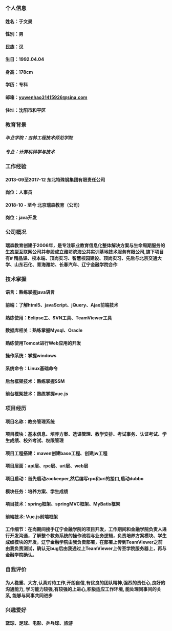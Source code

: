 ### 个人信息
#### 姓名：于文昊
#### 性别：男
#### 民族：汉
#### 生日：1992.04.04
#### 身高：178cm
#### 学历：专科
#### 邮箱：yuwenhao31415926@sina.com 
#### 住址：沈阳市和平区

### 教育背景
##### 毕业学院：吉林工程技术师范学院
##### 专业：计算机科学与技术

### 工作经验
#### 2013-09至2017-12 东北特殊钢集团有限责任公司 
#### 岗位：人事员
#### 2018-10 - 至今 北京瑞森教育（公司）
#### 岗位：java开发

### 公司概况
#### 瑞森教育创建于2006年，是专注职业教育信息化整体解决方案与生命周期服务的生态型互联网公司并参股成立潍坊滨海公共实训基地技术服务有限公司,旗下项目有#   精品课、校本端、顶岗实习、智慧校园建设、顶岗实习、先后与北京交通大学、山东石化、青海潍坊、长春汽车、辽宁金融学院合作

### 技术掌握
#### 语言：熟练掌握java语言
#### 前端：了解html5、javaScript、jQuery、Ajax前端技术
#### 熟练使用：Eclipse工、SVN工具、TeamViewer工具
#### 数据库相关：熟练掌握Mysql、Oracle
#### 熟练使用Tomcat进行Web应用的开发
#### 操作系统：掌握windows
#### 系统命令：Linux基础命令
#### 后台框架技术：熟练掌握SSM
#### 前台框架技术：熟练掌握vue.js

### 项目经历
#### 项目名称：教务管理系统
#### 项目模块：基本信息、培养方案、选课管理、教学安排、考试事务、认证考试、学生成绩、校外考试、权限管理
#### 项目工程搭建：maven创建base工程、创建jw工程
#### 项目层面：api层、rpc层、uri层、web层
#### 项目启动：首先启动zookeeper,然后编写rpc和uri的接口,启动dubbo
#### 模块任务：培养方案、学生成绩
#### 项目技术：spring框架、springMVC框架、MyBatis框架
#### 前端技术: Vue.js前端框架
#### 工作细节：在岗期间接手辽宁金融学院的项目开发，工作期间和金融学院负责人进行开发沟通，了解整个教务系统的操作流程与业务逻辑，负责培养方案模块、学生成绩模块的开发，辽宁金融学院由我负责部署，在部署上传到TeamViewer之前由我负责测试，确认无bug后由我通过上TeamViewer上传至学院服务器上，再与金融学院确认。

### 自我评价
#### 为人稳重、大方,认真对待工作,开朗自信,有优良的团队精神,强烈的责任心,良好的沟通能力, 学习能力较强,有较强的上进心,积极适应工作环境, 能处理同事间的关系, 能够与同事共同进步

### 兴趣爱好
#### 篮球、足球、电影、乒乓球、旅游

